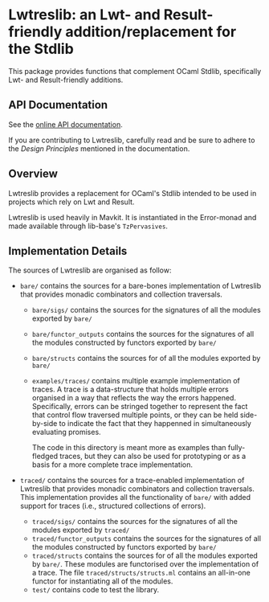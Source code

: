 # Lwtreslib: an Lwt- and Result-friendly addition/replacement for the Stdlib

This package provides functions that complement OCaml Stdlib, specifically Lwt-
and Result-friendly additions.

## API Documentation

See the [online API documentation](https://tezos.gitlab.io/api/odoc/_html/mavryk-lwt-result-stdlib/index.html).

If you are contributing to Lwtreslib, carefully read and be sure to adhere to the *Design Principles* mentioned in the documentation.

## Overview

Lwtreslib provides a replacement for OCaml's Stdlib intended to be used in
projects which rely on Lwt and Result.

Lwtreslib is used heavily in Mavkit. It is instantiated in the Error-monad and
made available through lib-base's `TzPervasives`.

## Implementation Details

The sources of Lwtreslib are organised as follow:

- `bare/` contains the sources for a bare-bones implementation of Lwtreslib that
provides monadic combinators and collection traversals.

    - `bare/sigs/` contains the sources for the signatures of all the modules
      exported by `bare/`
    - `bare/functor_outputs` contains the sources for the signatures of all the
      modules constructed by functors exported by `bare/`
    - `bare/structs` contains the sources for of all the modules exported by
      `bare/`
    - `examples/traces/` contains multiple example implementation of traces. A
      trace is a data-structure that holds multiple errors organised in a way
      that reflects the way the errors happened. Specifically, errors can be
      stringed together to represent the fact that control flow traversed multiple
      points, or they can be held side-by-side to indicate the fact that they
      happenned in simultaneously evaluating promises.

      The code in this directory is meant more as examples than fully-fledged
      traces, but they can also be used for prototyping or as a basis for a more
      complete trace implementation.

- `traced/` contains the sources for a trace-enabled implementation of Lwtreslib
  that provides monadic combinators and collection traversals. This
  implementation provides all the functionality of `bare/` with added support
  for traces (i.e., structured collections of errors).

    - `traced/sigs/` contains the sources for the signatures of all the modules
      exported by `traced/`
    - `traced/functor_outputs` contains the sources for the signatures of all
      the modules constructed by functors exported by `bare/`
    - `traced/structs` contains the sources for of all the modules exported by
      `bare/`. These modules are functorised over the implementation of a trace.
      The file `traced/structs/structs.ml` contains an all-in-one functor for
      instantiating all of the modules.
    - `test/` contains code to test the library.

